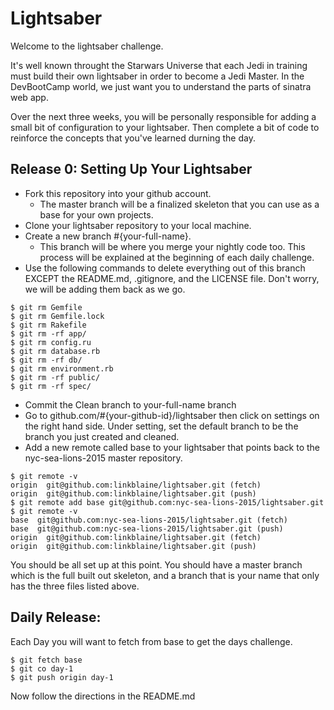 # Lightsaber

Welcome to the lightsaber challenge. 

It's well known throught the Starwars Universe that each Jedi in training must build their own lightsaber in order to become a Jedi Master. In the DevBootCamp world, we just want you to understand the parts of sinatra web app. 

Over the next three weeks, you will be personally responsible for adding a small bit of configuration to your lightsaber. Then complete a bit of code to reinforce the concepts that you've learned durning the day. 

## Release 0: Setting Up Your Lightsaber 

- Fork this repository into your github account.
  - The master branch will be a finalized skeleton that you can use as a base for your own projects. 
- Clone your lightsaber repository to your local machine.
- Create a new branch #{your-full-name}. 
  - This branch will be where you merge your nightly code too. This process will be explained at the beginning of each daily challenge.
- Use the following commands to delete everything out of this branch EXCEPT the README.md, .gitignore, and the LICENSE file. Don't worry, we will be adding them back as we go. 

```
$ git rm Gemfile
$ git rm Gemfile.lock
$ git rm Rakefile
$ git rm -rf app/
$ git rm config.ru
$ git rm database.rb
$ git rm -rf db/
$ git rm environment.rb
$ git rm -rf public/
$ git rm -rf spec/  
```



- Commit the Clean branch to your-full-name branch
- Go to github.com/#{your-github-id}/lightsaber then click on settings on the right hand side. Under setting, set the default branch to be the branch you just created and cleaned. 
- Add a new remote called base to your lightsaber that points back to the nyc-sea-lions-2015 master repository. 

```
$ git remote -v
origin  git@github.com:linkblaine/lightsaber.git (fetch)
origin  git@github.com:linkblaine/lightsaber.git (push)
$ git remote add base git@github.com:nyc-sea-lions-2015/lightsaber.git
$ git remote -v
base  git@github.com:nyc-sea-lions-2015/lightsaber.git (fetch)
base  git@github.com:nyc-sea-lions-2015/lightsaber.git (push)
origin  git@github.com:linkblaine/lightsaber.git (fetch)
origin  git@github.com:linkblaine/lightsaber.git (push)
```
You should be all set up at this point. You should have a master branch which is the full built out skeleton, and a branch that is your name that only has the three files listed above.

## Daily Release:

Each Day you will want to fetch from base to get the days challenge. 

```
$ git fetch base
$ git co day-1
$ git push origin day-1
```

Now follow the directions in the README.md

